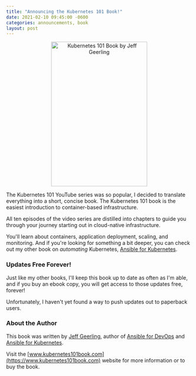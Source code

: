 ```yaml
---
title: "Announcing the Kubernetes 101 Book!"
date: 2021-02-10 09:45:00 -0600
categories: announcements, book
layout: post
---
```

<div style="text-align: center;">
  <a href="https://www.kubernetes101book.com">
    <img src="/assets/images/kubernetes-101-book-cover.jpg" width="260" height="390" alt="Kubernetes 101 Book by Jeff Geerling" class="parent-img-responsive"><span></span>
  </a>
</div>

The Kubernetes 101 YouTube series was so popular, I decided to translate everything into a short, concise book. The Kubernetes 101 book is the easiest introduction to container-based infrastructure.

All ten episodes of the video series are distilled into chapters to guide you through your journey starting out in cloud-native infrastructure.

You'll learn about containers, application deployment, scaling, and monitoring. And if you're looking for something a bit deeper, you can check out my other book on _automating_ Kubernetes, [Ansible for Kubernetes](https://www.ansibleforkubernetes.com).

### Updates Free Forever!

Just like my other books, I'll keep this book up to date as often as I'm able, and if you buy an ebook copy, you will get access to those updates free, forever!

Unfortunately, I haven't yet found a way to push updates out to paperback users.

### About the Author

This book was written by [Jeff Geerling](https://www.jeffgeerling.com), author of [Ansible for DevOps](https://www.ansiblefordevops.com) and [Ansible for Kubernetes](https://www.ansibleforkubernetes.com).

Visit the [www.kubernetes101book.com](https://www.kubernetes101book.com) website for more information or to buy the book.
